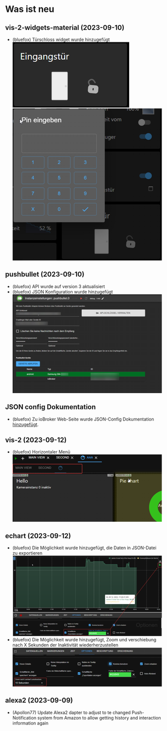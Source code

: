 # Was ist neu
## vis-2-widgets-material (2023-09-10)
* (bluefox) Türschloss widget wurde hinzugefügt
    ![picture1](media/2023_09_10_vis-2-widgets-material-lock-1.png)
    ![picture1](media/2023_09_10_vis-2-widgets-material-lock-2.png)

## pushbullet (2023-09-10)
* (bluefox) API wurde auf version 3 aktualisiert
* (bluefox) JSON Konfiguration wurde hinzugefügt
 ![JSON config](media/2023_09_10_pushbullet.png)

## JSON config Dokumentation
* (bluefox) Zu ioBroker Web-Seite wurde JSON-Config Dokumentation [hinzugefügt](https://www.iobroker.net/#en/documentation/dev/adapterjsonconfig.md). 

## vis-2 (2023-09-12)
* (bluefox) Horizontaler Menü
    ![picture1](media/2023_09_12_vis-2-menu.png)

## echart (2023-09-12)
* (bluefox) Die Möglichkeit wurde hinzugefügt, die Daten in JSON-Datei zu exportieren
    ![picture1](media/2023_09_12_echart-1.png)
* (bluefox) Die Möglichkeit wurde hinzugefügt, Zoom und verschiebung nach X Sekunden der Inaktivität wiederherzustellen
    ![picture1](media/2023_09_12_echart-2.png)

## alexa2 (2023-09-09)
* (Apollon77) Update Alexa2 dapter to adjust to te changed Push-Notification system from Amazon to allow getting history and interaction information again
